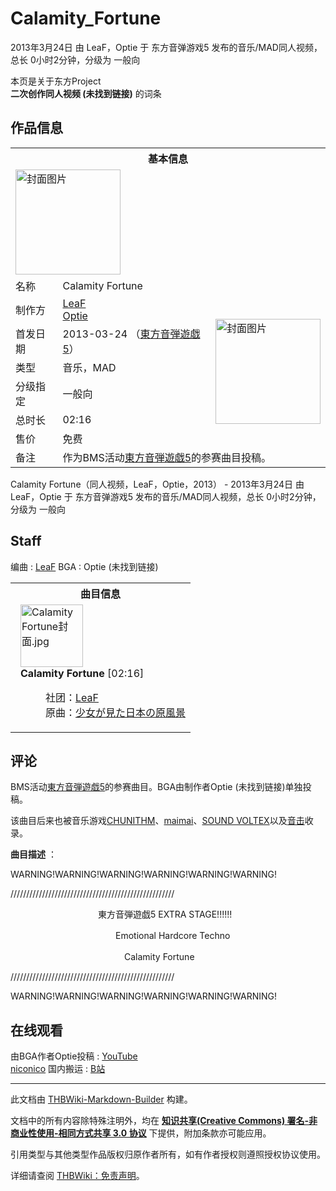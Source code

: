 # Calamity_Fortune

<!-- source html: G:\repos\THBWiki-Markdown-Builder\THBWikiMarkdown\Temp\main\0\0a\ns0%3ACalamity_Fortune.html -->

2013年3月24日 由 LeaF，Optie 于 东方音弹游戏5 发布的音乐/MAD同人视频，总长 0小时2分钟，分级为 一般向

本页是关于东方Project  
 **二次创作同人视频 (未找到链接)** 的词条
## 作品信息

<table><tbody><tr><th colspan="3">基本信息</th></tr><tr><td class="cover-artwork-mobile" colspan="2"><a href="./文件-Calamity_Fortune封面.jpg.md" class="image" title="封面图片"><img alt="封面图片" src="https://upload.thwiki.cc/thumb/5/51/Calamity_Fortune%E5%B0%81%E9%9D%A2.jpg/168px-Calamity_Fortune%E5%B0%81%E9%9D%A2.jpg" decoding="async" loading="lazy" width="168" height="168" srcset="https://upload.thwiki.cc/thumb/5/51/Calamity_Fortune%E5%B0%81%E9%9D%A2.jpg/252px-Calamity_Fortune%E5%B0%81%E9%9D%A2.jpg 1.5x, https://upload.thwiki.cc/5/51/Calamity_Fortune%E5%B0%81%E9%9D%A2.jpg 2x" data-file-width="300" data-file-height="300"></a></td>
</tr><tr><td class="label">名称</td><td colspan="2"> Calamity Fortune </td></tr><tr><td class="label">制作方</td><td><a href="./LeaF.md" title="LeaF">LeaF</a><br><a href="/index.php?title=Optie&amp;action=edit&amp;redlink=1" class="new" title="Optie（页面不存在）">Optie</a></td><td class="cover-artwork" rowspan="6" style="min-width:168px;"><a href="./文件-Calamity_Fortune封面.jpg.md" class="image" title="封面图片"><img alt="封面图片" src="https://upload.thwiki.cc/thumb/5/51/Calamity_Fortune%E5%B0%81%E9%9D%A2.jpg/168px-Calamity_Fortune%E5%B0%81%E9%9D%A2.jpg" decoding="async" loading="lazy" width="168" height="168" srcset="https://upload.thwiki.cc/thumb/5/51/Calamity_Fortune%E5%B0%81%E9%9D%A2.jpg/252px-Calamity_Fortune%E5%B0%81%E9%9D%A2.jpg 1.5x, https://upload.thwiki.cc/5/51/Calamity_Fortune%E5%B0%81%E9%9D%A2.jpg 2x" data-file-width="300" data-file-height="300"></a></td>
</tr><tr><td class="label">首发日期</td><td>2013-03-24&#160;（<a href="/展会作品列表?e=%E4%B8%9C%E6%96%B9%E9%9F%B3%E5%BC%B9%E6%B8%B8%E6%88%8F%235">東方音弾遊戯5</a>）</td></tr><tr><td class="label">类型</td><td>音乐，MAD</td></tr><tr><td class="label">分级指定</td><td>一般向</td></tr><tr><td class="label">总时长</td><td>02:16</td></tr><tr><td class="label">售价</td><td>免费</td></tr><tr><td class="label">备注</td><td colspan="2">作为BMS活动<a rel="nofollow" class="external text" href="http://colorfulumbrella.sakura.ne.jp/ondan/ondan5.html">東方音弾遊戯5</a>的参赛曲目投稿。</td></tr></tbody></table>

Calamity Fortune（同人视频，LeaF，Optie，2013） - 2013年3月24日 由 LeaF，Optie 于 东方音弹游戏5 发布的音乐/MAD同人视频，总长 0小时2分钟，分级为 一般向
## Staff
编曲
: [LeaF](./LeaF.md)
BGA
: Optie (未找到链接)


<table><tbody><tr><th colspan="2">曲目信息</th></tr><tr><td colspan="2" style="padding-left: 1em;"><div class="floatright"><a href="./文件-Calamity_Fortune封面.jpg.md" class="image"><img alt="Calamity Fortune封面.jpg" src="https://upload.thwiki.cc/thumb/5/51/Calamity_Fortune%E5%B0%81%E9%9D%A2.jpg/100px-Calamity_Fortune%E5%B0%81%E9%9D%A2.jpg" decoding="async" loading="lazy" width="100" height="100" srcset="https://upload.thwiki.cc/thumb/5/51/Calamity_Fortune%E5%B0%81%E9%9D%A2.jpg/150px-Calamity_Fortune%E5%B0%81%E9%9D%A2.jpg 1.5x, https://upload.thwiki.cc/thumb/5/51/Calamity_Fortune%E5%B0%81%E9%9D%A2.jpg/200px-Calamity_Fortune%E5%B0%81%E9%9D%A2.jpg 2x" data-file-width="300" data-file-height="300"></a></div><b>Calamity Fortune</b> &#91;02:16&#93;<dl><dd>社团：<a href="./LeaF.md" title="LeaF">LeaF</a><br>原曲：<a href="/%E5%B0%91%E5%A5%B3%E3%81%8C%E8%A6%8B%E3%81%9F%E6%97%A5%E6%9C%AC%E3%81%AE%E5%8E%9F%E9%A2%A8%E6%99%AF" class="mw-redirect" title="少女が見た日本の原風景">少女が見た日本の原風景</a><br></dd></dl></td></tr></tbody></table>


## 评论
  
BMS活动[東方音弾遊戯5](http://colorfulumbrella.sakura.ne.jp/ondan/ondan5.html)的参赛曲目。BGA由制作者Optie (未找到链接)单独投稿。
  
  
该曲目后来也被音乐游戏[CHUNITHM](./CHUNITHM.md)、[maimai](./maimai.md)、[SOUND VOLTEX](./SOUND_VOLTEX.md)以及[音击](./音击.md)收录。
  
  
  

  
  
 **曲目描述** ：
  
  
WARNING!WARNING!WARNING!WARNING!WARNING!WARNING! 
  
  
//////////////////////////////////////////////////// 
  
  
  

  
  
　　　　　　　　　　東方音弾遊戯5 EXTRA STAGE!!!!!! 
  
  
  

　　　　　　　　　　　　Emotional Hardcore Techno 
  
  
　　　　　　　　　　　　　Calamity Fortune 
  
  
  

  
  
//////////////////////////////////////////////////// 
  
  
WARNING!WARNING!WARNING!WARNING!WARNING!WARNING!
  

## 在线观看
由BGA作者Optie投稿
: [YouTube](https://www.youtube.com/watch?v=L_iSDqqhsBg)  
[niconico](http://www.nicovideo.jp/watch/sm20416635)
国内搬运
: [B站](https://www.bilibili.com/video/av533890)





---

此文档由 [THBWiki-Markdown-Builder](https://github.com/Delsin-Yu/THBWiki-Markdown-Builder) 构建。

文档中的所有内容除特殊注明外，均在 [**知识共享(Creative Commons) 署名-非商业性使用-相同方式共享 3.0 协议**](https://creativecommons.org/licenses/by-sa/3.0/deed.zh-hans) 下提供，附加条款亦可能应用。

引用类型与其他类型作品版权归原作者所有，如有作者授权则遵照授权协议使用。

详细请查阅 [THBWiki：免责声明](https://thbwiki.cc/THBWiki:%E5%85%8D%E8%B4%A3%E5%A3%B0%E6%98%8E)。

